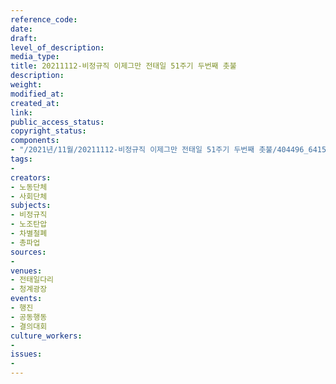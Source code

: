 ```yaml
---
reference_code: 
date: 
draft: 
level_of_description: 
media_type: 
title: 20211112-비정규직 이제그만 전태일 51주기 두번째 촛불
description: 
weight: 
modified_at: 
created_at: 
link: 
public_access_status: 
copyright_status: 
components:
- "/2021년/11월/20211112-비정규직 이제그만 전태일 51주기 두번째 촛불/404496_64158_5038.jpg"
tags:
- 
creators:
- 노동단체
- 사회단체
subjects:
- 비정규직
- 노조탄압
- 차별철폐
- 총파업
sources:
- 
venues:
- 전태일다리
- 청계광장
events:
- 행진
- 공동행동
- 결의대회
culture_workers:
- 
issues:
- 
---
```

